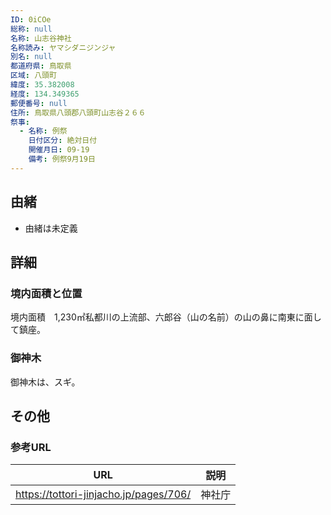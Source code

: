 ```yaml
---
ID: 0iCOe
総称: null
名称: 山志谷神社
名称読み: ヤマシダニジンジャ
別名: null
都道府県: 鳥取県
区域: 八頭町
緯度: 35.382008
経度: 134.349365
郵便番号: null
住所: 鳥取県八頭郡八頭町山志谷２６６
祭事:
  - 名称: 例祭
    日付区分: 絶対日付
    開催月日: 09-19
    備考: 例祭9月19日
---
```


## 由緒

- 由緒は未定義

## 詳細

### 境内面積と位置

境内面積　1,230㎡私都川の上流部、六郎谷（山の名前）の山の鼻に南東に面して鎮座。

### 御神木

御神木は、スギ。

## その他

### 参考URL

| URL                                    | 説明   |
| -------------------------------------- | ------ |
| https://tottori-jinjacho.jp/pages/706/ | 神社庁 |
